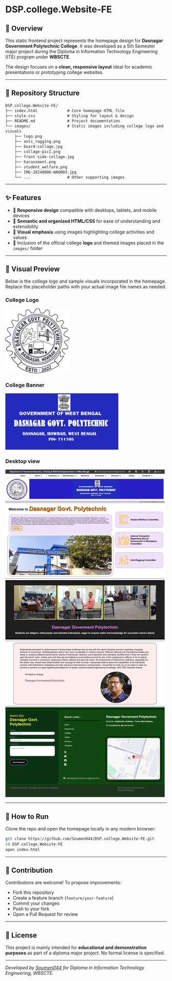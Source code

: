 # DSP.college.Website-FE

## 📖 Overview

This static frontend project represents the homepage design for **Dasnagar Government Polytechnic College**. It was developed as a 5th Semester major project during the Diploma in Information Technology Engineering (ITE) program under **WBSCTE**.

The design focuses on a **clean, responsive layout** ideal for academic presentations or prototyping college websites.

---

## 📂 Repository Structure

```
DSP.college.Website-FE/
├── index.html             # Core homepage HTML file
├── style.css              # Styling for layout & design
├── README.md              # Project documentation
└── images/                # Static images including college logo and visuals
    ├── logo.png
    ├── anti_ragging.png
    ├── board-collage.jpg
    ├── collage-pic1.png
    ├── front-side-collage.jpg
    ├── harassment.png
    ├── student_welfare.png
    ├── IMG-20240806-WA0003.jpg
    └── ...                # Other supporting images
```

---

## ✨ Features

- 📱 **Responsive design** compatible with desktops, tablets, and mobile devices
- 🧩 **Semantic and organized HTML/CSS** for ease of understanding and extensibility
- 🎨 **Visual emphasis** using images highlighting college activities and values
- 🏫 Inclusion of the official college **logo** and themed images placed in the `images/` folder

---

## 📸 Visual Preview

Below is the college logo and sample visuals incorporated in the homepage. Replace the placeholder paths with your actual image file names as needed.

### College Logo

<img src="images/IMG-20240806-WA0003.jpg" alt="College Logo" width="200"/>

### College Banner

<img src="images/DSP_Banner.jpg" alt="College Banner" width="70%"/>

### Desktop view

![DSP Website](images/DSP_WEB_front.png)

---

## 🚀 How to Run

Clone the repo and open the homepage locally in any modern browser:

```bash
git clone https://github.com/Soumen044/DSP.college.Website-FE.git
cd DSP.college.Website-FE
open index.html
```

---

## 🤝 Contribution

Contributions are welcome! To propose improvements:

- Fork this repository
- Create a feature branch (`feature/your-feature`)
- Commit your changes
- Push to your fork
- Open a Pull Request for review

---

## 📜 License

This project is mainly intended for **educational and demonstration purposes** as part of a diploma major project. No formal license is specified.

---

*Developed by [Soumen044](https://github.com/Soumen044/) for Diploma in Information Technology Engineering, WBSCTE.*
